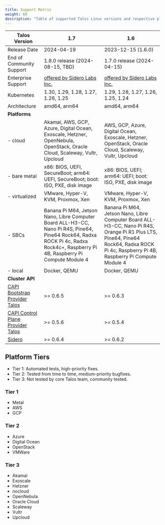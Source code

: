 ```yaml
---
title: Support Matrix
weight: 60
description: "Table of supported Talos Linux versions and respective platforms."
---
```


| Talos Version                                                                                               | 1.7                                                                                                                                                                             | 1.6                                                                                                                                                                                     |
| ----------------------------------------------------------------------------------------------------------- | ------------------------------------------------------------------------------------------------------------------------------------------------------------------------------- | --------------------------------------------------------------------------------------------------------------------------------------------------------------------------------------- |
| Release Date                                                                                                | 2024-04-19                                                                                                                                                                      | 2023-12-15 (1.6.0)                                                                                                                                                                      |
| End of Community Support                                                                                    | 1.8.0 release (2024-08-15, TBD)                                                                                                                                                 | 1.7.0 release (2024-04-15)                                                                                                                                                              |
| Enterprise Support                                                                                          | [offered by Sidero Labs Inc.](https://www.siderolabs.com/support/)                                                                                                              | [offered by Sidero Labs Inc.](https://www.siderolabs.com/support/)                                                                                                                      |
| Kubernetes                                                                                                  | 1.30, 1.29, 1.28, 1.27, 1.26, 1.25                                                                                                                                              | 1.29, 1.28, 1.27, 1.26, 1.25, 1.24                                                                                                                                                      |
| Architecture                                                                                                | amd64, arm64                                                                                                                                                                    | amd64, arm64                                                                                                                                                                            |
| **Platforms**                                                                                               |                                                                                                                                                                                 |                                                                                                                                                                                         |
| - cloud                                                                                                     | Akamai, AWS, GCP, Azure, Digital Ocean, Exoscale, Hetzner, OpenNebula, OpenStack, Oracle Cloud, Scaleway, Vultr, Upcloud                                                                | AWS, GCP, Azure, Digital Ocean, Exoscale, Hetzner, OpenStack, Oracle Cloud, Scaleway, Vultr, Upcloud                                                                                    |
| - bare metal                                                                                                | x86: BIOS, UEFI, SecureBoot; arm64: UEFI, SecureBoot; boot: ISO, PXE, disk image                                                                                                | x86: BIOS, UEFI; arm64: UEFI; boot: ISO, PXE, disk image                                                                                                                                |
| - virtualized                                                                                               | VMware, Hyper-V, KVM, Proxmox, Xen                                                                                                                                              | VMware, Hyper-V, KVM, Proxmox, Xen                                                                                                                                                      |
| - SBCs                                                                                                      | Banana Pi M64, Jetson Nano, Libre Computer Board ALL-H3-CC, Nano Pi R4S, Pine64, Pine64 Rock64, Radxa ROCK Pi 4c, Radxa Rock4c+, Raspberry Pi 4B, Raspberry Pi Compute Module 4 | Banana Pi M64, Jetson Nano, Libre Computer Board ALL-H3-CC, Nano Pi R4S, Orange Pi R1 Plus LTS, Pine64, Pine64 Rock64, Radxa ROCK Pi 4c, Raspberry Pi 4B, Raspberry Pi Compute Module 4 |
| - local                                                                                                     | Docker, QEMU                                                                                                                                                                    | Docker, QEMU                                                                                                                                                                            |
| **Cluster API**                                                                                             |                                                                                                                                                                                 |                                                                                                                                                                                         |
| [CAPI Bootstrap Provider Talos](https://github.com/siderolabs/cluster-api-bootstrap-provider-talos)         | >= 0.6.5                                                                                                                                                                        | >= 0.6.3                                                                                                                                                                                |
| [CAPI Control Plane Provider Talos](https://github.com/siderolabs/cluster-api-control-plane-provider-talos) | >= 0.5.6                                                                                                                                                                        | >= 0.5.4                                                                                                                                                                                |
| [Sidero](https://www.sidero.dev/)                                                                           | >= 0.6.4                                                                                                                                                                        | >= 0.6.2                                                                                                                                                                                |

## Platform Tiers

* Tier 1: Automated tests, high-priority fixes.
* Tier 2: Tested from time to time, medium-priority bugfixes.
* Tier 3: Not tested by core Talos team, community tested.

### Tier 1

* Metal
* AWS
* GCP

### Tier 2

* Azure
* Digital Ocean
* OpenStack
* VMWare

### Tier 3

* Akamai
* Exoscale
* Hetzner
* nocloud
* OpenNebula
* Oracle Cloud
* Scaleway
* Vultr
* Upcloud
